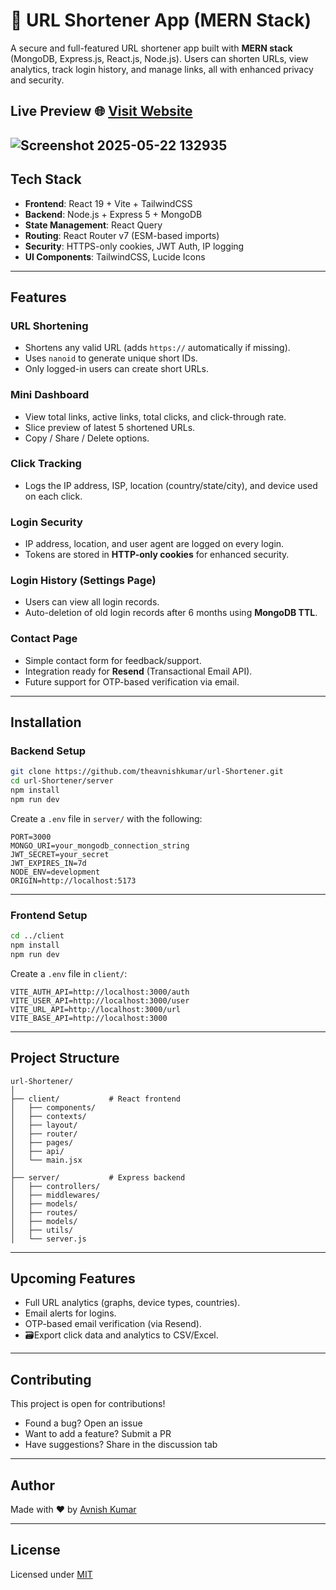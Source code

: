 
# 🔗 URL Shortener App (MERN Stack)

A secure and full-featured URL shortener app built with **MERN stack** (MongoDB, Express.js, React.js, Node.js). Users can shorten URLs, view analytics, track login history, and manage links, all with enhanced privacy and security.

## Live Preview 🌐 [Visit Website](https://url.ihavetech.com)


![Screenshot 2025-05-22 132935](https://github.com/user-attachments/assets/b2c275f0-4a4d-4c4c-b2c0-c691e7bab416)
---

## Tech Stack

- **Frontend**: React 19 + Vite + TailwindCSS  
- **Backend**: Node.js + Express 5 + MongoDB  
- **State Management**: React Query  
- **Routing**: React Router v7 (ESM-based imports)  
- **Security**: HTTPS-only cookies, JWT Auth, IP logging  
- **UI Components**: TailwindCSS, Lucide Icons

---

## Features

### URL Shortening
- Shortens any valid URL (adds `https://` automatically if missing).
- Uses `nanoid` to generate unique short IDs.
- Only logged-in users can create short URLs.

### Mini Dashboard
- View total links, active links, total clicks, and click-through rate.
- Slice preview of latest 5 shortened URLs.
- Copy / Share / Delete options.

### Click Tracking
- Logs the IP address, ISP, location (country/state/city), and device used on each click.

### Login Security
- IP address, location, and user agent are logged on every login.
- Tokens are stored in **HTTP-only cookies** for enhanced security.

### Login History (Settings Page)
- Users can view all login records.
- Auto-deletion of old login records after 6 months using **MongoDB TTL**.

### Contact Page
- Simple contact form for feedback/support.
- Integration ready for **Resend** (Transactional Email API).
- Future support for OTP-based verification via email.

---

## Installation

### Backend Setup

```bash
git clone https://github.com/theavnishkumar/url-Shortener.git
cd url-Shortener/server
npm install
npm run dev
```

Create a `.env` file in `server/` with the following:

```env
PORT=3000
MONGO_URI=your_mongodb_connection_string
JWT_SECRET=your_secret
JWT_EXPIRES_IN=7d
NODE_ENV=development
ORIGIN=http://localhost:5173
```

---

### Frontend Setup

```bash
cd ../client
npm install
npm run dev
```

Create a `.env` file in `client/`:

```env
VITE_AUTH_API=http://localhost:3000/auth
VITE_USER_API=http://localhost:3000/user
VITE_URL_API=http://localhost:3000/url
VITE_BASE_API=http://localhost:3000
```

---

## Project Structure

```
url-Shortener/
│
├── client/           # React frontend
│   ├── components/
│   ├── contexts/
│   ├── layout/
│   ├── router/
│   ├── pages/
│   ├── api/
│   └── main.jsx
│
├── server/           # Express backend
│   ├── controllers/
│   ├── middlewares/
│   ├── models/
│   ├── routes/
│   ├── models/
│   ├── utils/
│   └── server.js
```

---

## Upcoming Features

- Full URL analytics (graphs, device types, countries).
- Email alerts for logins.
- OTP-based email verification (via Resend).
- 🗃Export click data and analytics to CSV/Excel.

---

## Contributing

This project is open for contributions!

- Found a bug? Open an issue
- Want to add a feature? Submit a PR
- Have suggestions? Share in the discussion tab

---

## Author

Made with ❤️ by [Avnish Kumar](https://github.com/theavnishkumar)

---

## License

Licensed under [MIT](LICENSE)

